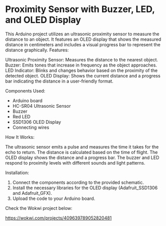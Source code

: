 # Proximity Sensor with Buzzer, LED, and OLED Display

This Arduino project utilizes an ultrasonic proximity sensor to measure the distance to an object. It features an OLED display that shows the measured distance in centimeters and includes a visual progress bar to represent the distance graphically.
Features:

Ultrasonic Proximity Sensor: Measures the distance to the nearest object.
Buzzer: Emits tones that increase in frequency as the object approaches.
LED Indicator: Blinks and changes behavior based on the proximity of the detected object.
OLED Display: Shows the current distance and a progress bar indicating the distance in a user-friendly format.

Components Used:

- Arduino board
- HC-SR04 Ultrasonic Sensor
- Buzzer
- Red LED
- SSD1306 OLED Display
- Connecting wires

How It Works:

The ultrasonic sensor emits a pulse and measures the time it takes for the echo to return.
The distance is calculated based on the time of flight.
The OLED display shows the distance and a progress bar.
The buzzer and LED respond to proximity levels with different sounds and light patterns.

Installation:

1. Connect the components according to the provided schematic.
2. Install the necessary libraries for the OLED display (Adafruit_SSD1306 and Adafruit_GFX).
3. Upload the code to your Arduino board.

Check the Wokwi project below: 

https://wokwi.com/projects/409639789052820481
